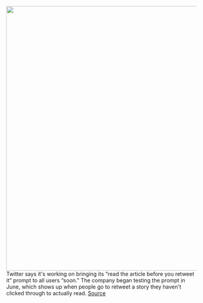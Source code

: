 <img src='https://cdn.vox-cdn.com/thumbor/lECLHwMvmF4S5OibpGEaeOKJ5RA=/0x0:6000x4096/1200x800/filters:focal(2520x1568:3480x2528)/cdn.vox-cdn.com/uploads/chorus_image/image/67467172/twitter_rt_read.0.jpg' width='700px' /><br/>
Twitter says it's working on bringing its “read the article before you retweet it” prompt to all users “soon.” The company began testing the prompt in June, which shows up when people go to retweet a story they haven't clicked through to actually read.
<a href='https://www.theverge.com/2020/9/25/21455635/twitter-read-before-you-tweet-article-prompt-rolling-out-globally-soon'> Source <a/>
